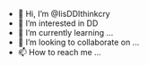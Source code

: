 - 👋 Hi, I’m @IisDDIthinkcry
- 👀 I’m interested in DD
- 🌱 I’m currently learning ...
- 💞️ I’m looking to collaborate on ...
- 📫 How to reach me ...

<!---
IisDDIthinkcry/IisDDIthinkcry is a ✨ special ✨ repository because its `README.md` (this file) appears on your GitHub profile.
You can click the Preview link to take a look at your changes.
--->
